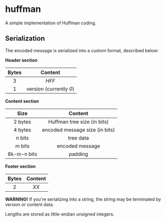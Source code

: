 # huffman

A simple implementation of Huffman coding.

## Serialization

The encoded message is serialized into a custom format, described below:

**Header section**

|   **Bytes**   |         **Content**       |
| :-----------: | :-----------------------: |
|       3       |            *HFF*          |
|       1       |  version (currently *0*)  |

**Content section**

|   **Size**    |            **Content**           |
| :-----------: | :------------------------------: |
|    2 bytes    |    Huffman tree size (in bits)   |
|    4 bytes    |  encoded message size (in bits)  |
|     n bits    |            tree data             |
|     m bits    |         encoded message          |
|  8k-m-n bits  |             padding              |

**Footer section**

|   **Bytes**   |         **Content**       |
| :-----------: | :-----------------------: |
|       2       |             *XX*          |

**WARNING!** If you're serializing into a string, the string may be terminated by version or content data.

Lengths are stored as little-endian unsigned integers.

